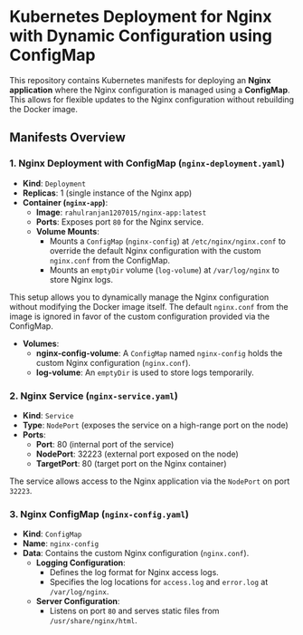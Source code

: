 # Kubernetes Deployment for Nginx with Dynamic Configuration using ConfigMap

This repository contains Kubernetes manifests for deploying an **Nginx application** where the Nginx configuration is managed using a **ConfigMap**. This allows for flexible updates to the Nginx configuration without rebuilding the Docker image.

## Manifests Overview

### 1. **Nginx Deployment with ConfigMap (`nginx-deployment.yaml`)**

- **Kind**: `Deployment`
- **Replicas**: 1 (single instance of the Nginx app)
- **Container (`nginx-app`)**:
  - **Image**: `rahulranjan1207015/nginx-app:latest`
  - **Ports**: Exposes port `80` for the Nginx service.
  - **Volume Mounts**:
    - Mounts a `ConfigMap` (`nginx-config`) at `/etc/nginx/nginx.conf` to override the default Nginx configuration with the custom `nginx.conf` from the ConfigMap.
    - Mounts an `emptyDir` volume (`log-volume`) at `/var/log/nginx` to store Nginx logs.
  
This setup allows you to dynamically manage the Nginx configuration without modifying the Docker image itself. The default `nginx.conf` from the image is ignored in favor of the custom configuration provided via the ConfigMap.

- **Volumes**:
  - **nginx-config-volume**: A `ConfigMap` named `nginx-config` holds the custom Nginx configuration (`nginx.conf`).
  - **log-volume**: An `emptyDir` is used to store logs temporarily.

### 2. **Nginx Service (`nginx-service.yaml`)**

- **Kind**: `Service`
- **Type**: `NodePort` (exposes the service on a high-range port on the node)
- **Ports**:
  - **Port**: 80 (internal port of the service)
  - **NodePort**: 32223 (external port exposed on the node)
  - **TargetPort**: 80 (target port on the Nginx container)

The service allows access to the Nginx application via the `NodePort` on port `32223`.

### 3. **Nginx ConfigMap (`nginx-config.yaml`)**

- **Kind**: `ConfigMap`
- **Name**: `nginx-config`
- **Data**: Contains the custom Nginx configuration (`nginx.conf`).
  - **Logging Configuration**:
    - Defines the log format for Nginx access logs.
    - Specifies the log locations for `access.log` and `error.log` at `/var/log/nginx`.
  - **Server Configuration**:
    - Listens on port `80` and serves static files from `/usr/share/nginx/html`.

